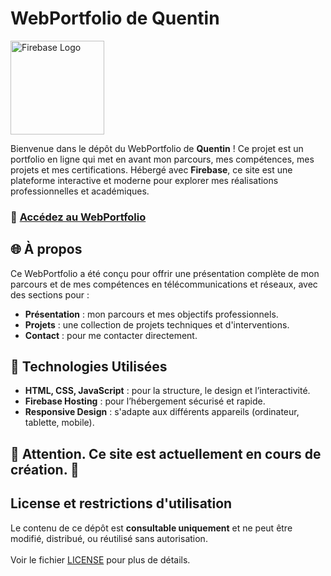 # WebPortfolio de Quentin

<p align="left">
  <a href="https://firebase.google.com/">
    <img src="https://upload.wikimedia.org/wikipedia/commons/3/37/Firebase_Logo.svg" alt="Firebase Logo" width="150">
  </a>
</p>

Bienvenue dans le dépôt du WebPortfolio de **Quentin** ! Ce projet est un portfolio en ligne qui met en avant mon parcours, mes compétences, mes projets et mes certifications. Hébergé avec **Firebase**, ce site est une plateforme interactive et moderne pour explorer mes réalisations professionnelles et académiques.

### 🔗 [Accédez au WebPortfolio](https://webportfolio-quentin.web.app/)

## 🌐 À propos
Ce WebPortfolio a été conçu pour offrir une présentation complète de mon parcours et de mes compétences en télécommunications et réseaux, avec des sections pour :
- **Présentation** : mon parcours et mes objectifs professionnels.
- **Projets** : une collection de projets techniques et d'interventions.
- **Contact** : pour me contacter directement.

## 🚀 Technologies Utilisées
- **HTML, CSS, JavaScript** : pour la structure, le design et l’interactivité.
- **Firebase Hosting** : pour l’hébergement sécurisé et rapide.
- **Responsive Design** : s'adapte aux différents appareils (ordinateur, tablette, mobile).

## 🚧 Attention. Ce site est actuellement en cours de création. 🚧

## License et restrictions d'utilisation

Le contenu de ce dépôt est **consultable uniquement** et ne peut être modifié, distribué, ou réutilisé sans autorisation. 
<br>
<br>
Voir le fichier [LICENSE](LICENSE) pour plus de détails.


